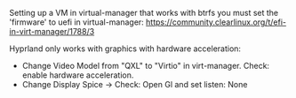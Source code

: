 Setting up a VM in virtual-manager that works with btrfs you must set the 'firmware' to uefi in virtual-manager: https://community.clearlinux.org/t/efi-in-virt-manager/1788/3

Hyprland only works with graphics with hardware acceleration:

- Change Video Model from "QXL" to "Virtio" in virt-manager. Check: enable hardware acceleration. 
- Change Display Spice -> Check: Open Gl and set listen: None

